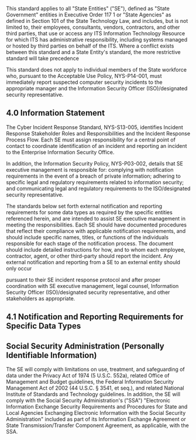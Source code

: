 This standard applies to all "State Entities" ("SE"), defined as "State Government" entities in Executive Order 117 1 or "State Agencies" as defined in Section 101 of the State Technology Law, and includes, but is not limited to, their employees, consultants, vendors, contractors, and other third parties, that use or access any ITS Information Technology Resource for which ITS has administrative responsibility, including systems managed or hosted by third parties on behalf of the ITS. Where a conflict exists between this standard and a State Entity's standard, the more restrictive standard will take precedence

This standard does not apply to individual members of the State workforce who, pursuant to the Acceptable Use Policy, NYS-P14-001, must immediately report suspected computer security incidents to the appropriate manager and the Information Security Officer (ISO)/designated security representative.

## **4.0 Information Statement**

The Cyber Incident Response Standard, NYS-S13-005, identifies Incident Response Stakeholder Roles and Responsibilities and the Incident Response Process Flow. Each SE must assign responsibility for a central point of contact to coordinate identification of an incident and reporting an incident to the Enterprise Information Security Office.

In addition, the Information Security Policy, NYS-P03-002, details that SE executive management is responsible for: complying with notification requirements in the event of a breach of private information; adhering to specific legal and regulatory requirements related to information security; and communicating legal and regulatory requirements to the ISO/designated security representative.

The standards below set forth external notification and reporting requirements for some data types as required by the specific entities referenced herein, and are intended to assist SE executive management in meeting the responsibilities. Each SE should have documented procedures that reflect their compliance with applicable notification requirements, and should include specific names, titles, or functions of the individuals responsible for each stage of the notification process. The document should include detailed instructions for how, and to whom each employee, contractor, agent, or other third-party should report the incident. Any external notification and reporting from a SE to an external entity should only occur

pursuant to their SE incident response protocol and after proper coordination with SE executive management, legal counsel, Information Security Officer (ISO)/designated security representative, and other stakeholders as appropriate.

## **4.1 Notification and Reporting Requirements for Specific Data Types**

## **Social Security Administration (Personally Identifiable Information)**

The SE will comply with limitations on use, treatment, and safeguarding of data under the Privacy Act of 1974 (5 U.S.C. 552a), related Office of Management and Budget guidelines, the Federal Information Security Management Act of 2002 (44 U.S.C. § 3541, et seq.), and related National Institute of Standards and Technology guidelines. In addition, the SE will comply with the Social Security Administration's ("SSA") "Electronic Information Exchange Security Requirements and Procedures for State and Local Agencies Exchanging Electronic Information with the Social Security Administration" included as part of its Information Exchange Agreement or State Transmission/Transfer Component Agreement, as applicable, with the SSA.